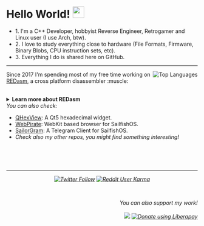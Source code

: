 <h1>Hello World! <img src="https://raw.githubusercontent.com/MartinHeinz/MartinHeinz/master/wave.gif" width="30px"></h1>
<ul>
  <li> 1. I'm a C++ Developer, hobbyist Reverse Engineer, Retrogamer and Linux user (I use Arch, btw).</li>
  <li> 2. I love to study everything close to hardware (File Formats, Firmware, Binary Blobs, CPU instruction sets, etc).</li>
  <li> 3. Everything I do is shared here on GitHub.</li>
</ul>
<hr>
<a href="https://github.com/anuraghazra/github-readme-stats">
  <img align="right" src="https://github-readme-stats.vercel.app/api/top-langs/?username=dax89" alt="Top Languages">
</a>
<p align="left">
Since 2017 I'm spending most of my free time working on <a href="https://github.com/REDasmOrg/REDasm/tree/master">REDasm</a>, a cross platform disassembler :muscle: <br>
<br>
<details>
  <summary><b>Learn more about REDasm</b></summary>
  <i>
    REDasm is under heavy development, check the `master` branch activity if you are interested.<br>
    You can also follow REDasm on 
    <a href="https://twitter.com/re_dasm">Twitter</a> or join the group on 
    <a href="https://t.me/REDasmDisassembler">Telegram</a> (please be aware that crack requests are not allowed).
  </i>
</details>
<i>You can also check:</i>
<ul>
<li><a href="https://github.com/Dax89/QHexView">QHexView</a>: A Qt5 hexadecimal widget.</li>
<li><a href="https://github.com/Dax89/WebPirate">WebPirate</a>: WebKit based browser for SailfishOS.</li>
<li><a href="https://github.com/QtGram/harbour-sailorgram">SailorGram</a>: A Telegram Client for SailfishOS.</li>
<li><i>Check also my other repos, you might find something interesting!</li>
</ul><br>
<br>
<br>
<hr>
<p align="center">
  <a href="https://twitter.com/dax89"><img alt="Twitter Follow" src="https://img.shields.io/twitter/follow/dax89?label=Follow%20me%20on%20Twitter&style=for-the-badge"></a>
  <a href="https://www.reddit.com/user/Dax_89"><img alt="Reddit User Karma" src="https://img.shields.io/reddit/user-karma/combined/Dax_89?label=Follow%20me%20on%20Reddit&style=for-the-badge"></a>
</p>
<br>
<p align="right"><i>You can also support my work!</i><br><br>
  <a href="https://ko-fi.com/K3K12VGAP"><img src="https://www.ko-fi.com/img/githubbutton_sm.svg"></a>
  <a href="https://liberapay.com/Dax89/donate"><img alt="Donate using Liberapay" src="https://liberapay.com/assets/widgets/donate.svg"></a><br>
</p>
